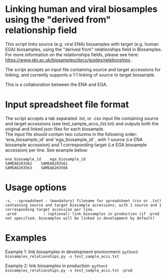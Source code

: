 # Linking human and viral biosamples using the "derived from" relationship field

This script links source (e.g. viral ENA) biosamples with target (e.g. human EGA) biosamples, using the "derived from" relationships field in Biosamples. For more information on the relationships fields, please see here: https://www.ebi.ac.uk/biosamples/docs/guides/relationships .  

The script accepts an input file containing source and target accessions for linking, and currently supports a 1:1 linking of source to target biosample.   
  

This is a collaboration between the ENA and EGA.   




# Input spreadsheet file format

The script accepts a tab separated .txt, or .csv input file containing source and target accessions (see test_sample_accs_list.txt) and outputs both the original and linked json files for each biosample.   
The input file should contain two columns in the following order: 'ena_biosample_id' and 'ega_biosample_id' , with 1 source (i.e ENA biosample accession) and 1 corresponding target (i.e EGA biosample accession) per line. See example below:

```
ena_biosample_id    ega_biosample_id
SAMEA8203562	SAMEA8203561
SAMEA8203563	SAMEA8203566
```



# Usage options 

    -s, --spreadsheet : (mandatory) filename for spreadsheet (csv or .txt) containing source and target biosample accessions, with 1 source and 1 corresponding target accession per line.
    -prod            : (optional) link biosamples in production (if -prod not specified, biosamples will be linked in development by default)


# Examples

Example 1: link biosamples in development environment:
```python3 biosamples_relationships.py -s test_sample_accs.txt```

Example 2: link biosamples in production:
 ```python3 biosamples_relationships.py -s test_sample_accs.txt -prod```
    
